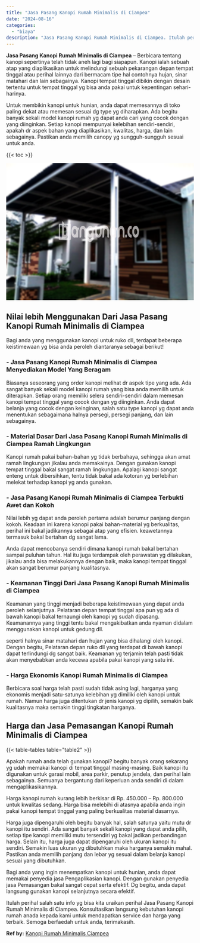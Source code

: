 ```yaml
---
title: "Jasa Pasang Kanopi Rumah Minimalis di Ciampea"
date: "2024-08-16"
categories: 
  - "biaya"
description: "Jasa Pasang Kanopi Rumah Minimalis di Ciampea. Itulah perihal salah satu info yg bisa kita uraikan perihal Jasa Pasang Kanopi Rumah Minimalis di Ciampea. Kon..."
---
```


**Jasa Pasang Kanopi Rumah Minimalis di Ciampea** – Berbicara tentang kanopi sepertinya telah tidak aneh lagi bagi siapapun. Kanopi ialah sebuah atap yang diaplikasikan untuk melindungi sebuah pekarangan depan tempat tinggal atau perihal lainnya dari bermacam tipe hal contohnya hujan, sinar matahari dan lain sebagainya. Kanopi tempat tinggal dibikin dengan desain tertentu untuk tempat tinggal yg bisa anda pakai untuk kepentingan sehari-harinya.

Untuk membikin kanopi untuk hunian, anda dapat memesannya di toko paling dekat atau memesan sesuai dg type yg diharapkan. Ada begitu banyak sekali model kanopi rumah yg dapat anda cari yang cocok dengan yang diinginkan. Setiap kanopi mempunyai kelebihan sendiri-sendiri, apakah dr aspek bahan yang diaplikasikan, kwalitas, harga, dan lain sebagainya. Pastikan anda memilih canopy yg sungguh-sungguh sesuai untuk anda.

{{< toc >}}

![Jasa Pasang Kanopi Rumah Minimalis di Ciampea](/images/harga-kanopi-minimalis-16.png)

## Nilai lebih Menggunakan Dari Jasa Pasang Kanopi Rumah Minimalis di Ciampea

Bagi anda yang menggunakan kanopi untuk ruko dll, terdapat beberapa keistimewaan yg bisa anda peroleh diantaranya sebagai berikut!

### \- Jasa Pasang Kanopi Rumah Minimalis di Ciampea Menyediakan Model Yang Beragam

Biasanya seseorang yang order kanopi melihat dr aspek tipe yang ada. Ada sangat banyak sekali model kanopi rumah yang bisa anda memilih untuk diterapkan. Setiap orang memiliki selera sendiri-sendiri dalam memesan kanopi tempat tinggal yang cocok dengan yg diinginkan. Anda dapat belanja yang cocok dengan keinginan, salah satu type kanopi yg dapat anda menentukan sebagaimana halnya persegi, persegi panjang, dan lain sebagainya.

### \- Material Dasar Dari Jasa Pasang Kanopi Rumah Minimalis di Ciampea Ramah Lingkungan

Kanopi rumah pakai bahan-bahan yg tidak berbahaya, sehingga akan amat ramah lingkungan jikalau anda memakainya. Dengan gunakan kanopi tempat tinggal bakal sangat ramah lingkungan. Apalagi kanopi sangat enteng untuk dibersihkan, tentu tidak bakal ada kotoran yg berlebihan melekat terhadap kanopi yg anda gunakan.

### \- Jasa Pasang Kanopi Rumah Minimalis di Ciampea Terbukti Awet dan Kokoh

Nilai lebih yg dapat anda peroleh pertama adalah berumur panjang dengan kokoh. Keadaan ini karena kanopi pakai bahan-material yg berkualitas, perihal ini bakal jadikannya sebagai atap yang efisien. keawetannya termasuk bakal bertahan dg sangat lama.

Anda dapat mencobanya sendiri dimana kanopi rumah bakal bertahan sampai puluhan tahun. Hal itu juga terdampak oleh perawatan yg dilakukan, jikalau anda bisa melakukannya dengan baik, maka kanopi tempat tinggal akan sangat berumur panjang kualitasnya.

### \- Keamanan Tinggi Dari Jasa Pasang Kanopi Rumah Minimalis di Ciampea

Keamanan yang tinggi menjadi beberapa keistimewaan yang dapat anda peroleh selanjutnya. Pelataran depan tempat tinggal apa pun yg ada di bawah kanopi bakal ternaungi oleh kanopi yg sudah dipasang. Keamanannya yang tinggi tentu bakal mengakibatkan anda nyaman didalam menggunakan kanopi untuk gedung dll.

seperti halnya sinar matahari dan hujan yang bisa dihalangi oleh kanopi. Dengan begitu, Pelataran depan ruko dll yang terdapat di bawah kanopi dapat terlindungi dg sangat baik. Keamanan yg terjamin telah pasti tidak akan menyebabkan anda kecewa apabila pakai kanopi yang satu ini.

### \- Harga Ekonomis Kanopi Rumah Minimalis di Ciampea

Berbicara soal harga telah pasti sudah tidak asing lagi, harganya yang ekonomis menjadi satu-satunya kelebihan yg dimiliki oleh kanopi untuk rumah. Namun harga juga ditentukan dr jenis kanopi yg dipilih, semakin baik kualitasnya maka semakin tinggi tingkatan harganya.

## Harga dan Jasa Pemasangan Kanopi Rumah Minimalis di Ciampea

{{< table-tables table="table2" >}}

Apakah rumah anda telah gunakan kanopi? begitu banyak orang sekarang yg udah memakai kanopi di tempat tinggal masing-masing. Baik kanopi itu digunakan untuk garasi mobil, area parkir, penutup jendela, dan perihal lain sebagainya. Semuanya bergantung dari keperluan anda sendiri di dalam mengaplikasikannya.

Harga kanopi rumah kurang lebih berkisar di Rp. 450.000 – Rp. 800.000 untuk kwalitas sedang. Harga bisa melebihi di atasnya apabila anda ingin pakai kanopi tempat tinggal yang paling berkualitas material dasarnya.

Harga juga dipengaruhi oleh begitu banyak hal, salah satunya yaitu mutu dr kanopi itu sendiri. Ada sangat banyak sekali kanopi yang dapat anda pilih, setiap tipe kanopi memiliki mutu tersendiri yg bakal jadikan perbandingan harga. Selain itu, harga juga dapat dipengaruhi oleh ukuran kanopi itu sendiri. Semakin luas ukuran yg dibutuhkan maka harganya semakin mahal. Pastikan anda memilih panjang dan lebar yg sesuai dalam belanja kanopi sesuai yang dibutuhkan.

Bagi anda yang ingin menempatkan kanopi untuk hunian, anda dapat memakai penyedia jasa Pengaplikasian kanopi. Dengan gunakan penyedia jasa Pemasangan bakal sangat cepat serta efektif. Dg begitu, anda dapat langsung gunakan kanopi selanjutnya secara efektif.

Itulah perihal salah satu info yg bisa kita uraikan perihal Jasa Pasang Kanopi Rumah Minimalis di Ciampea. Konsultasikan langsung kebutuhan kanopi rumah anada kepada kami untuk mendapatkan service dan harga yang terbaik. Semoga berfaedah untuk anda, terimakasih.

**Ref by:**  [Kanopi Rumah Minimalis Ciampea](https://id.wikipedia.org/wiki/Kanopi)
